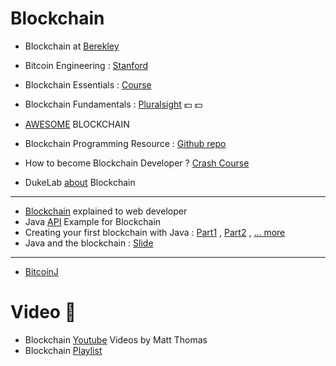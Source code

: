 # Blockchain
* Blockchain at [Berekley](https://blockchain.berkeley.edu/)
* Bitcoin Engineering : [Stanford](http://bitcoin.stanford.edu/)

* Blockchain Essentials : [Course](https://cognitiveclass.ai/courses/blockchain-course/)

* Blockchain Fundamentals : [Pluralsight](https://www.pluralsight.com/courses/blockchain-fundamentals) :dollar: :dollar:

* [AWESOME](https://github.com/openblockchains/awesome-blockchains) BLOCKCHAIN

* Blockchain Programming Resource : [Github repo](https://github.com/digital-dreamer/blockchain-programming)
* How to become Blockchain Developer ? [Crash Course](https://blockgeeks.com/guides/blockchain-developer/)
* DukeLab [about](http://www.dukeblockchainlab.com/about-blockchain) Blockchain
---
* [Blockchain](https://marmelab.com/blog/2016/04/28/blockchain-for-web-developers-the-theory.html) explained to web developer
* Java [API](https://www.programcreek.com/java-api-examples/index.php?source_dir=Curecoin-master/#) Example for Blockchain
* Creating your first blockchain with Java : [Part1](https://medium.com/programmers-blockchain/create-simple-blockchain-java-tutorial-from-scratch-6eeed3cb03fa) , [Part2](https://medium.com/programmers-blockchain/creating-your-first-blockchain-with-java-part-2-transactions-2cdac335e0ce) , [... more](https://medium.com/programmers-blockchain)
* Java and the blockchain : [Slide](https://dzone.com/articles/java-and-the-blockchain)
---
* [BitcoinJ](https://bitcoinj.github.io/#introduction)

# Video :movie_camera:
* Blockchain [Youtube](https://www.youtube.com/channel/UCbXiy1W_1HSMawmBDfo_TOA/videos) Videos by Matt Thomas
* Blockchain [Playlist](https://www.youtube.com/playlist?list=PLfi5oI2EMygOKBr0wfTwtlpCecM6Lh9iF)
